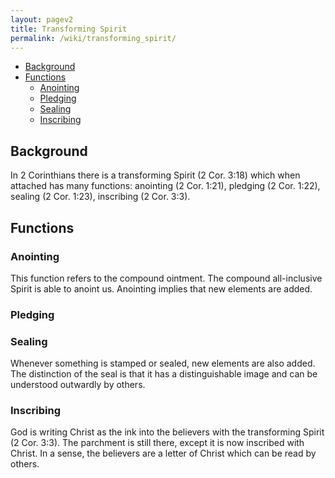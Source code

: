 ```yaml
---
layout: pagev2
title: Transforming Spirit
permalink: /wiki/transforming_spirit/
---
```

- [Background](#background)
- [Functions](#functions)
  - [Anointing](#anointing)
  - [Pledging](#pledging)
  - [Sealing](#sealing)
  - [Inscribing](#inscribing)

## Background

In 2 Corinthians there is a transforming Spirit (2 Cor. 3:18) which when attached has many functions: anointing (2 Cor. 1:21), pledging (2 Cor. 1:22), sealing (2 Cor. 1:23), inscribing (2 Cor. 3:3).

## Functions

### Anointing

This function refers to the compound ointment. The compound all-inclusive Spirit is able to anoint us. Anointing implies that new elements are added. 

### Pledging



### Sealing

Whenever something is stamped or sealed, new elements are also added. The distinction of the seal is that it has a distinguishable image and can be understood outwardly by others.

### Inscribing

God is writing Christ as the ink into the believers with the transforming Spirit (2 Cor. 3:3). The parchment is still there, except it is now inscribed with Christ. In a sense, the believers are a letter of Christ which can be read by others.